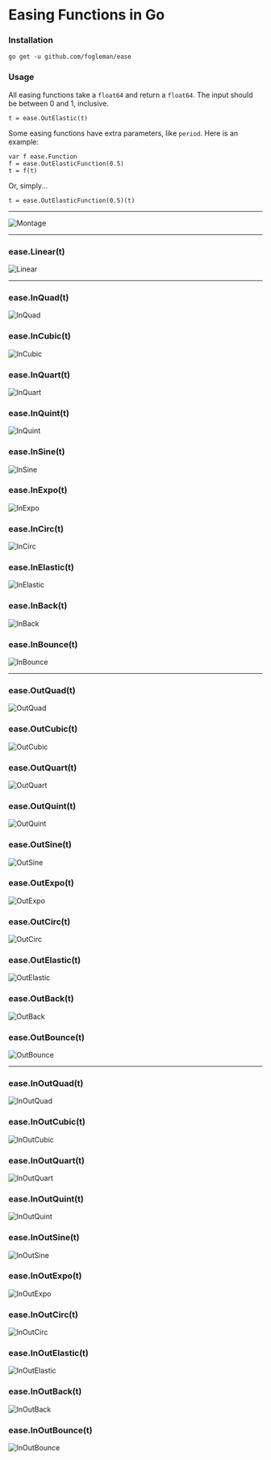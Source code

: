 # Easing Functions in Go

### Installation

    go get -u github.com/fogleman/ease

### Usage

All easing functions take a `float64` and return a `float64`. The input should be between 0 and 1, inclusive.

    t = ease.OutElastic(t)
    
Some easing functions have extra parameters, like `period`. Here is an example:

    var f ease.Function
    f = ease.OutElasticFunction(0.5)
    t = f(t)
    
Or, simply...

    t = ease.OutElasticFunction(0.5)(t)

---

![Montage](https://www.michaelfogleman.com/static/ease/montage.png)

---

### ease.Linear(t)
![Linear](https://www.michaelfogleman.com/static/ease/Linear.gif)

---

### ease.InQuad(t)
![InQuad](https://www.michaelfogleman.com/static/ease/InQuad.gif)

### ease.InCubic(t)
![InCubic](https://www.michaelfogleman.com/static/ease/InCubic.gif)

### ease.InQuart(t)
![InQuart](https://www.michaelfogleman.com/static/ease/InQuart.gif)

### ease.InQuint(t)
![InQuint](https://www.michaelfogleman.com/static/ease/InQuint.gif)

### ease.InSine(t)
![InSine](https://www.michaelfogleman.com/static/ease/InSine.gif)

### ease.InExpo(t)
![InExpo](https://www.michaelfogleman.com/static/ease/InExpo.gif)

### ease.InCirc(t)
![InCirc](https://www.michaelfogleman.com/static/ease/InCirc.gif)

### ease.InElastic(t)
![InElastic](https://www.michaelfogleman.com/static/ease/InElastic.gif)

### ease.InBack(t)
![InBack](https://www.michaelfogleman.com/static/ease/InBack.gif)

### ease.InBounce(t)
![InBounce](https://www.michaelfogleman.com/static/ease/InBounce.gif)

---

### ease.OutQuad(t)
![OutQuad](https://www.michaelfogleman.com/static/ease/OutQuad.gif)

### ease.OutCubic(t)
![OutCubic](https://www.michaelfogleman.com/static/ease/OutCubic.gif)

### ease.OutQuart(t)
![OutQuart](https://www.michaelfogleman.com/static/ease/OutQuart.gif)

### ease.OutQuint(t)
![OutQuint](https://www.michaelfogleman.com/static/ease/OutQuint.gif)

### ease.OutSine(t)
![OutSine](https://www.michaelfogleman.com/static/ease/OutSine.gif)

### ease.OutExpo(t)
![OutExpo](https://www.michaelfogleman.com/static/ease/OutExpo.gif)

### ease.OutCirc(t)
![OutCirc](https://www.michaelfogleman.com/static/ease/OutCirc.gif)

### ease.OutElastic(t)
![OutElastic](https://www.michaelfogleman.com/static/ease/OutElastic.gif)

### ease.OutBack(t)
![OutBack](https://www.michaelfogleman.com/static/ease/OutBack.gif)

### ease.OutBounce(t)
![OutBounce](https://www.michaelfogleman.com/static/ease/OutBounce.gif)

---

### ease.InOutQuad(t)
![InOutQuad](https://www.michaelfogleman.com/static/ease/InOutQuad.gif)

### ease.InOutCubic(t)
![InOutCubic](https://www.michaelfogleman.com/static/ease/InOutCubic.gif)

### ease.InOutQuart(t)
![InOutQuart](https://www.michaelfogleman.com/static/ease/InOutQuart.gif)

### ease.InOutQuint(t)
![InOutQuint](https://www.michaelfogleman.com/static/ease/InOutQuint.gif)

### ease.InOutSine(t)
![InOutSine](https://www.michaelfogleman.com/static/ease/InOutSine.gif)

### ease.InOutExpo(t)
![InOutExpo](https://www.michaelfogleman.com/static/ease/InOutExpo.gif)

### ease.InOutCirc(t)
![InOutCirc](https://www.michaelfogleman.com/static/ease/InOutCirc.gif)

### ease.InOutElastic(t)
![InOutElastic](https://www.michaelfogleman.com/static/ease/InOutElastic.gif)

### ease.InOutBack(t)
![InOutBack](https://www.michaelfogleman.com/static/ease/InOutBack.gif)

### ease.InOutBounce(t)
![InOutBounce](https://www.michaelfogleman.com/static/ease/InOutBounce.gif)
